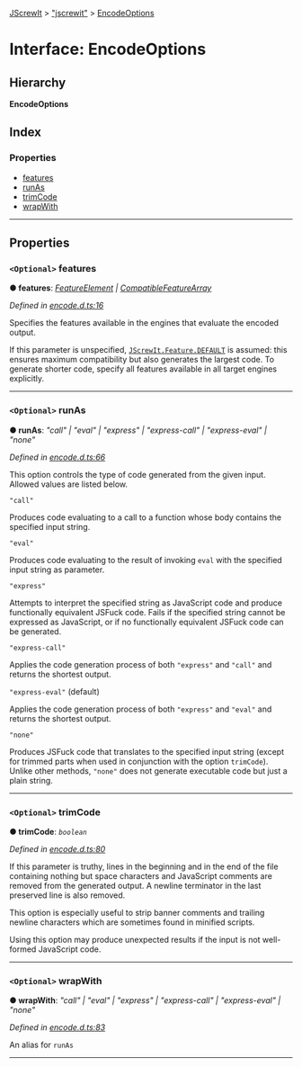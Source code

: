 [JScrewIt](../README.md) > ["jscrewit"](../modules/_jscrewit_.md) > [EncodeOptions](../interfaces/_jscrewit_.encodeoptions.md)

# Interface: EncodeOptions

## Hierarchy

**EncodeOptions**

## Index

### Properties

* [features](_jscrewit_.encodeoptions.md#features)
* [runAs](_jscrewit_.encodeoptions.md#runas)
* [trimCode](_jscrewit_.encodeoptions.md#trimcode)
* [wrapWith](_jscrewit_.encodeoptions.md#wrapwith)

---

## Properties

<a id="features"></a>

### `<Optional>` features

**● features**: *[FeatureElement](../modules/_jscrewit_.md#featureelement) \| [CompatibleFeatureArray](../modules/_jscrewit_.md#compatiblefeaturearray)*

*Defined in [encode.d.ts:16](https://github.com/fasttime/JScrewIt/blob/2.9.6/lib/encode.d.ts#L16)*

Specifies the features available in the engines that evaluate the encoded output.

If this parameter is unspecified, [`JScrewIt.Feature.DEFAULT`](_jscrewit_.featureconstructor.md#default) is assumed: this ensures maximum compatibility but also generates the largest code. To generate shorter code, specify all features available in all target engines explicitly.

___
<a id="runas"></a>

### `<Optional>` runAs

**● runAs**: *"call" \| "eval" \| "express" \| "express-call" \| "express-eval" \| "none"*

*Defined in [encode.d.ts:66](https://github.com/fasttime/JScrewIt/blob/2.9.6/lib/encode.d.ts#L66)*

This option controls the type of code generated from the given input. Allowed values are listed below.

`"call"`

Produces code evaluating to a call to a function whose body contains the specified input string.

`"eval"`

Produces code evaluating to the result of invoking `eval` with the specified input string as parameter.

`"express"`

Attempts to interpret the specified string as JavaScript code and produce functionally equivalent JSFuck code. Fails if the specified string cannot be expressed as JavaScript, or if no functionally equivalent JSFuck code can be generated.

`"express-call"`

Applies the code generation process of both `"express"` and `"call"` and returns the shortest output.

`"express-eval"` (default)

Applies the code generation process of both `"express"` and `"eval"` and returns the shortest output.

`"none"`

Produces JSFuck code that translates to the specified input string (except for trimmed parts when used in conjunction with the option `trimCode`). Unlike other methods, `"none"` does not generate executable code but just a plain string.

___
<a id="trimcode"></a>

### `<Optional>` trimCode

**● trimCode**: *`boolean`*

*Defined in [encode.d.ts:80](https://github.com/fasttime/JScrewIt/blob/2.9.6/lib/encode.d.ts#L80)*

If this parameter is truthy, lines in the beginning and in the end of the file containing nothing but space characters and JavaScript comments are removed from the generated output. A newline terminator in the last preserved line is also removed.

This option is especially useful to strip banner comments and trailing newline characters which are sometimes found in minified scripts.

Using this option may produce unexpected results if the input is not well-formed JavaScript code.

___
<a id="wrapwith"></a>

### `<Optional>` wrapWith

**● wrapWith**: *"call" \| "eval" \| "express" \| "express-call" \| "express-eval" \| "none"*

*Defined in [encode.d.ts:83](https://github.com/fasttime/JScrewIt/blob/2.9.6/lib/encode.d.ts#L83)*

An alias for `runAs`

___


